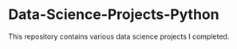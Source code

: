 # Data-Science-Projects-Python

This repository contains various data science projects I completed.
